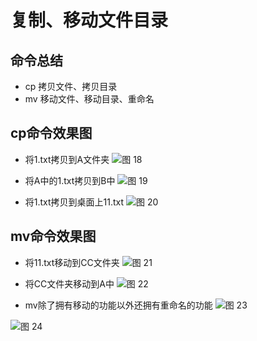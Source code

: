 # 复制、移动文件目录

## 命令总结
* cp   拷贝文件、拷贝目录
* mv   移动文件、移动目录、重命名


## cp命令效果图

* 将1.txt拷贝到A文件夹
![图 18](../../images/49379f15a8f6e08b0fbee494f6853f197eb0f5d77d70ddfe6e5d48eae94da3de.png)  

* 将A中的1.txt拷贝到B中
![图 19](../../images/d136b9726618cb9ba5e4675320c9768d86f57fc99b8dcf142acb5e29589899c7.png)  

* 将1.txt拷贝到桌面上11.txt
![图 20](../../images/2a53e448458092a13b8ffc6a6f9456357469272cc759b178d540a00d3c2da8e9.png)  


## mv命令效果图

* 将11.txt移动到CC文件夹
![图 21](../../images/9127b3b2b92789ae83982479309a1f2a1d114380a45a3de3bb99f842487f8525.png)  


* 将CC文件夹移动到A中
![图 22](../../images/6ac9c84483dfe7a7b500067130f507c03db17213f18173ba46953653901eaf9b.png)  


* mv除了拥有移动的功能以外还拥有重命名的功能
![图 23](../../images/0407da62930f43a3746da1f61b526c399b5ab3ca020adeb7f1b9f1e06437a396.png)  

![图 24](../../images/5a7d8cdea82915c6b41a923592772502e826648b6a762564883d8b7341610b62.png)  
